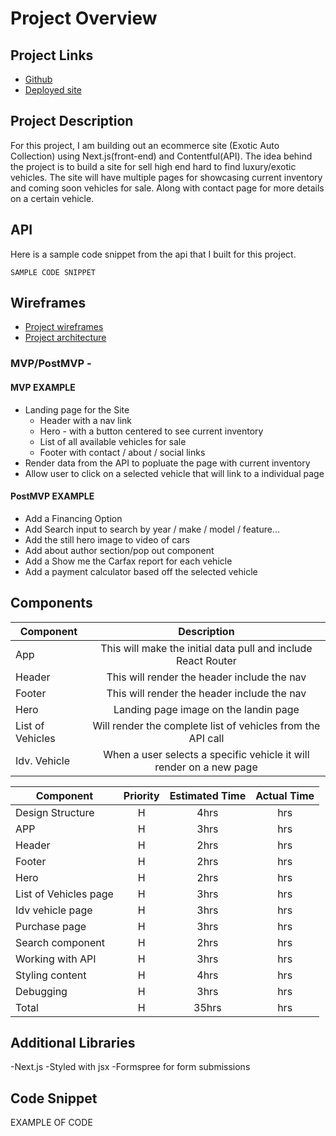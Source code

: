 # Project Overview

## Project Links

- [Github](https://github.com/cjmccaskill/next-ecom-project)
- [Deployed site](https://next-ecom-project.vercel.app/)

## Project Description

For this project, I am building out an ecommerce site (Exotic Auto Collection) using Next.js(front-end) and Contentful(API). The idea behind the project is to build a site for sell high end hard to find luxury/exotic vehicles. The site will have multiple pages for showcasing current inventory and coming soon vehicles for sale. Along with contact page for more details on a certain vehicle.

## API

Here is a sample code snippet from the api that I built for this project.

```
SAMPLE CODE SNIPPET
```

## Wireframes

- [Project wireframes](https://app.moqups.com/Ohpf16slpz/edit/page/a2a00afc0)
- [Project architecture](https://wireframepro.mockflow.com/editor.jsp?editor=off&publicid=M10a195e6b98708c9eb648c8f50c84ddd1631300483206&projectid=M2c2fac4e009957396a73fb0641486d8b1627664733544&perm=Owner#/page/efdc352914ca4c2fa917770d69a519db/sidebar/off)

### MVP/PostMVP -

#### MVP EXAMPLE

- Landing page for the Site
  - Header with a nav link
  - Hero - with a button centered to see current inventory
  - List of all available vehicles for sale
  - Footer with contact / about / social links
- Render data from the API to popluate the page with current inventory
- Allow user to click on a selected vehicle that will link to a individual page

#### PostMVP EXAMPLE

- Add a Financing Option
- Add Search input to search by year / make / model / feature...
- Add the still hero image to video of cars
- Add about author section/pop out component
- Add a Show me the Carfax report for each vehicle
- Add a payment calculator based off the selected vehicle

## Components

| Component        |                             Description                             |
| ---------------- | :-----------------------------------------------------------------: |
| App              |    This will make the initial data pull and include React Router    |
| Header           |             This will render the header include the nav             |
| Footer           |             This will render the header include the nav             |
| Hero             |                Landing page image on the landin page                |
| List of Vehicles |     Will render the complete list of vehicles from the API call     |
| Idv. Vehicle     | When a user selects a specific vehicle it will render on a new page |

| Component             | Priority | Estimated Time | Actual Time |
| --------------------- | :------: | :------------: | :---------: |
| Design Structure      |    H     |      4hrs      |     hrs     |
| APP                   |    H     |      3hrs      |     hrs     |
| Header                |    H     |      2hrs      |     hrs     |
| Footer                |    H     |      2hrs      |     hrs     |
| Hero                  |    H     |      2hrs      |     hrs     |
| List of Vehicles page |    H     |      3hrs      |     hrs     |
| Idv vehicle page      |    H     |      3hrs      |     hrs     |
| Purchase page         |    H     |      3hrs      |     hrs     |
| Search component      |    H     |      2hrs      |     hrs     |
| Working with API      |    H     |      3hrs      |     hrs     |
| Styling content       |    H     |      4hrs      |     hrs     |
| Debugging             |    H     |      3hrs      |     hrs     |
| Total                 |    H     |     35hrs      |     hrs     |

## Additional Libraries

-Next.js
-Styled with jsx
-Formspree for form submissions

## Code Snippet

EXAMPLE OF CODE

```

```
